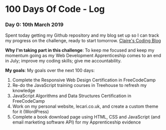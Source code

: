 # 100 Days Of Code - Log

### Day 0: 10th March 2019

Spent today getting my Github repository and my blog set up so I can track my progress on the challenge, ready to start tomorrow. [Claire's Coding Blog](http://www.clairescoding.co.uk/)

**Why I'm taking part in this challenge**: To keep me focused and keep my momentum going as my Web Development Apprenticeship comes to an end in July; improve my coding skills; give me accountability.

**My goals**: My goals over the next 100 days:

1. Complete the Responsive Web Design Certification in FreeCodeCamp
2. Re-do the JavaScript training courses in Treehouse to refresh my knowledge
3. JavaScript Algorithms and Data Structures Certification in FreeCodeCamp
4. Work on my personal website, lecari.co.uk, and create a custom theme for it (WordPress)
5. Complete a book download page using HTML, CSS and JavaScript (and email marketing software API) for my Apprenticeship evidence
